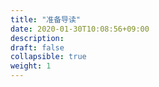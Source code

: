 ```yaml
---
title: "准备导读"
date: 2020-01-30T10:08:56+09:00
description:
draft: false
collapsible: true
weight: 1
---
```

